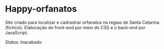 # Happy-orfanatos
Site criado para localizar e cadrastrar orfanatos na regiao de Santa Catarina (fictício).
Elaboração do front-end por meio do CSS e o back-end por JavaScript.

Status: Inacabado
